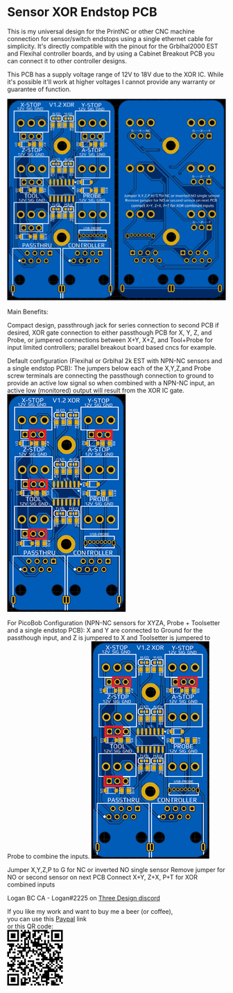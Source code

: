 # Sensor XOR Endstop PCB

This is my universal design for the PrintNC or other CNC machine connection for sensor/switch endstops using a single ethernet cable for simplicity. It's directly compatible with the pinout for the Grblhal2000 EST and Flexihal controller boards, and by using a Cabinet Breakout PCB you can connect it to other controller designs.

This PCB has a supply voltage range of 12V to 18V due to the XOR IC.  While it's possible it'll work at higher voltages I cannot provide any warranty or guarantee of function. 

![PCBfrontback](Sensor_XOR_1.2_Breakout_PCB.png)

Main Benefits: 

Compact design, passthrough jack for series connection to second PCB if desired, XOR gate connection to either passthough PCB for X, Y, Z, and Probe, or jumpered connections between X+Y, X+Z, and Tool+Probe for input limited controllers; parallel breakout board based cncs for example. 

Default configuration (Flexihal or Grblhal 2k EST with NPN-NC sensors and a single endstop PCB): The jumpers below each of the X,Y,Z,and Probe screw terminals are connecting the passthough connection to ground to provide an active low signal so when combined with a NPN-NC input, an active low (monitored) output will result from the XOR IC gate. 
![JumpersDefault](JumpersDefault.png)

For PicoBob Configuration (NPN-NC sensors for XYZA, Probe + Toolsetter and a single endstop PCB): X and Y are connected to Ground for the passthough input, and Z is jumpered to X and Toolsetter is jumpered to Probe to combine the inputs.
![JumpersPicoBob](JumpersPicoBob.png)

Jumper X,Y,Z,P to G for NC or inverted NO single sensor
Remove jumper for NO or second sensor on next PCB
Connect X+Y, Z+X, P+T for XOR combined inputs


Logan BC CA - Logan#2225 on [Three Design discord](https://discord.gg/fXqRkUTsUD)

If you like my work and want to buy me a beer (or coffee),  
you can use this [Paypal](https://www.paypal.com/donate/?hosted_button_id=QBMAY9ZB6N3F8) link    
or this QR code:  
![QRCode](QRCode.png)
